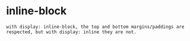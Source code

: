 # inline-block
    with display: inline-block, the top and bottom margins/paddings are respected, but with display: inline they are not.